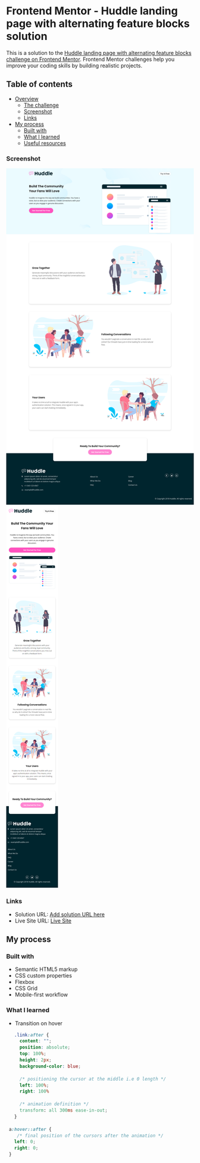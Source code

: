 # Frontend Mentor - Huddle landing page with alternating feature blocks solution

This is a solution to the [Huddle landing page with alternating feature blocks challenge on Frontend
Mentor](https://www.frontendmentor.io/challenges/huddle-landing-page-with-alternating-feature-blocks-5ca5f5981e82137ec91a5100).
Frontend Mentor challenges help you improve your coding skills by building realistic projects. 

## Table of contents

- [Overview](#overview)
  - [The challenge](#the-challenge)
  - [Screenshot](#screenshot)
  - [Links](#links)
- [My process](#my-process)
  - [Built with](#built-with)
  - [What I learned](#what-i-learned)
  - [Useful resources](#useful-resources)

### Screenshot

![Desktop](./design/screenshots/desktop.png)
![Mobile](./design/screenshots/mobile.png)

### Links

- Solution URL: [Add solution URL here](https://your-solution-url.com)
- Live Site URL: [Live Site](https://huddle-landing-page-with-alternating-feature-blocks-one.vercel.app/)

## My process

### Built with

- Semantic HTML5 markup
- CSS custom properties
- Flexbox
- CSS Grid
- Mobile-first workflow

### What I learned

 - Transition on hover
 
 ```css
    .link:after {
      content: "";
      position: absolute;
      top: 100%;
      height: 2px;
      background-color: blue;
      
      /* positioning the cursor at the middle i.e 0 length */
      left: 100%;
      right: 100%
      
      /* animation definition */
      transform: all 300ms ease-in-out;
    }
    
  a:hover::after {
     /* final position of the cursors after the animation */
    left: 0;
    right: 0;
  }
 ```
